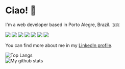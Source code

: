 # Ciao! 👋
I'm a web developer based in Porto Alegre, Brazil. :brazil:<br>


<img src="https://img.shields.io/badge/javascript%20-%23323330.svg?&style=for-the-badge&logo=javascript&logoColor=%23F7DF1E"/> 
<img src="https://img.shields.io/badge/css3%20-%231572B6.svg?&style=for-the-badge&logo=css3&logoColor=white"/>
<img src="https://img.shields.io/badge/SASS%20-hotpink.svg?&style=for-the-badge&logo=SASS&logoColor=white"/> 
<img src="https://img.shields.io/badge/bootstrap%20-%23563D7C.svg?&style=for-the-badge&logo=bootstrap&logoColor=white"/>
<img src ="https://img.shields.io/badge/React-20232A?style=for-the-badge&logo=react&logoColor=61DAFB"/> 
<img src ="https://img.shields.io/badge/next%20js-000000?style=for-the-badge&logo=nextdotjs&logoColor=white"/>
<img src ="https://img.shields.io/badge/Wordpress-21759B?style=for-the-badge&logo=wordpress&logoColor=white"/>

You can find more about me in my [LinkedIn profile](https://linkedin.com/in/luiz-brancher).
<br>

  ![Top Langs](https://github-readme-stats.vercel.app/api/top-langs/?username=lpbrancher&layout=compact)
  <br>
  ![My github stats](https://github-readme-stats.vercel.app/api?username=lpbrancher&show_icons=true&count_private=true&hide=issues&include_all_commits=true&hide_rank=true)


  

<!--
**lpbrancher/lpbrancher** is a ✨ _special_ ✨ repository because its `README.md` (this file) appears on your GitHub profile.

Here are some ideas to get you started:

- 🔭 I’m currently working on ...
- 🌱 I’m currently learning ...
- 👯 I’m looking to collaborate on ...
- 🤔 I’m looking for help with ...
- 💬 Ask me about ...
- 📫 How to reach me: ...
- 😄 Pronouns: ...
- ⚡ Fun fact: ...
-->
